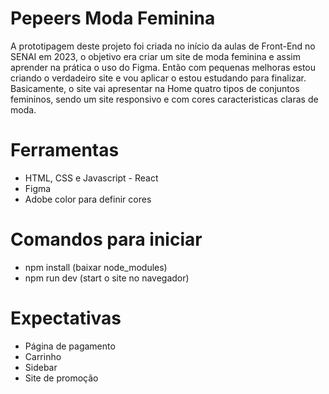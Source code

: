# Pepeers Moda Feminina

A prototipagem deste projeto foi criada no início da aulas de Front-End no SENAI em 2023, o objetivo era criar um site de moda feminina e assim aprender na prática o uso do Figma. Então com pequenas melhoras estou criando o verdadeiro site e vou aplicar o estou estudando para finalizar. Basicamente, o site vai apresentar na Home quatro tipos de conjuntos femininos, sendo um site responsivo e com cores caracteristicas claras de moda.

# Ferramentas
- HTML, CSS e Javascript - React
- Figma
- Adobe color para definir cores

# Comandos para iniciar
- npm install (baixar node_modules)
- npm run dev (start o site no navegador)

 # Expectativas
- Página de pagamento
- Carrinho
- Sidebar
- Site de promoção
